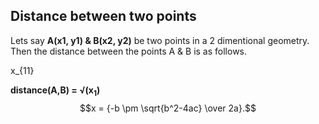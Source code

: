
## Distance between two points
Lets say **A(x1, y1) & B(x2, y2)** be two points in a 2 dimentional geometry. Then the distance between the points A & B is as follows.

x_{11}

**distance(A,B) = √(x<sub>1</sub>)**
$$x = {-b \pm \sqrt{b^2-4ac} \over 2a}.$$